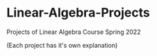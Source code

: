 # Linear-Algebra-Projects
Projects of Linear Algebra Course
Spring 2022

(Each project has it's own explanation)
